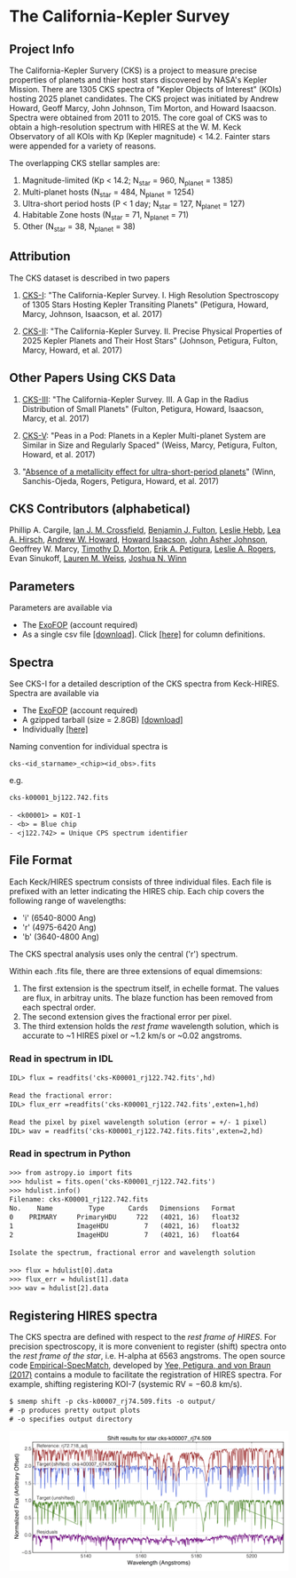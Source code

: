 # The California-Kepler Survey

## Project Info

The California-Kepler Survery (CKS) is a project to measure precise properties of planets and thier host stars discovered by NASA's Kepler Mission.  There are 1305 CKS spectra of "Kepler Objects of Interest" (KOIs) hosting 2025 planet candidates. The CKS project was initiated by Andrew Howard, Geoff Marcy, John Johnson, Tim Morton, and Howard Isaacson.  Spectra were obtained from 2011 to 2015. The core goal of CKS was to obtain a high-resolution spectrum with HIRES at the W. M. Keck Observatory of all KOIs with Kp (Kepler magnitude) < 14.2. Fainter stars were appended for a variety of reasons. 

The overlapping CKS stellar samples are:

1. Magnitude-limited (Kp < 14.2; N<sub>star</sub> = 960, N<sub>planet</sub> = 1385)
2. Multi-planet hosts (N<sub>star</sub> = 484, N<sub>planet</sub> = 1254)
3. Ultra-short period hosts (P < 1 day; N<sub>star</sub> = 127, N<sub>planet</sub> = 127)
4. Habitable Zone hosts (N<sub>star</sub> = 71, N<sub>planet</sub> = 71)
5. Other (N<sub>star</sub> = 38, N<sub>planet</sub> = 38)

## Attribution 

The CKS dataset is described in two papers

1. [CKS-I](https://arxiv.org/abs/1703.10400): "The California-Kepler Survey. I. High Resolution Spectroscopy of 1305 Stars Hosting Kepler Transiting Planets" (Petigura, Howard, Marcy, Johnson, Isaacson, et al. 2017)

2. [CKS-II](https://arxiv.org/abs/1703.10402): "The California-Kepler Survey. II. Precise Physical Properties of 2025 Kepler Planets and Their Host Stars" (Johnson, Petigura, Fulton, Marcy, Howard, et al. 2017)

## Other Papers Using CKS Data

1. [CKS-III](https://arxiv.org/abs/1703.10375): "The California-Kepler Survey. III. A Gap in the Radius Distribution of Small Planets" (Fulton, Petigura, Howard, Isaacson, Marcy, et al. 2017)

2. [CKS-V](http://arxiv.org/abs/1706.06204): "Peas in a Pod: Planets in a Kepler Multi-planet System are Similar in Size and Regularly Spaced" (Weiss, Marcy, Petigura, Fulton, Howard, et al. 2017)

3. "[Absence of a metallicity effect for ultra-short-period planets](https://arxiv.org/abs/1704.00203)" (Winn, Sanchis-Ojeda, Rogers, Petigura, Howard, et al. 2017)



## CKS Contributors (alphabetical)

Phillip A. Cargile, [Ian J. M. Crossfield](https://people.ucsc.edu/~ianc/), [Benjamin J. Fulton](http://www.astro.caltech.edu/~bfulton/), [Leslie Hebb](http://astro.phy.vanderbilt.edu/~hebbl/), [Lea A. Hirsch](http://w.astro.berkeley.edu/~lhirsch/), [Andrew W. Howard](http://www.astro.caltech.edu/~howard/), [Howard Isaacson](http://astro.berkeley.edu/researcher-profile/2358303-howard-isaacson), [John Asher Johnson](https://astronomy.fas.harvard.edu/people/john-asher-johnson), Geoffrey W. Marcy, [Timothy D. Morton](https://sites.google.com/site/timmorton/), [Erik A. Petigura](http://petigura.github.io/), [Leslie A. Rogers](https://astro.uchicago.edu/people/leslie-rogers.php), Evan Sinukoff, [Lauren M. Weiss](http://lweiss25.wixsite.com/weiss), [Joshua N. Winn](http://scholar.princeton.edu/jwinn/home)

## Parameters

Parameters are available via

- The [ExoFOP](https://exofop.ipac.caltech.edu/kepler/welcome.php) (account required) 
- As a single csv file [[download]](http://www.astro.caltech.edu/~howard/cks/cks_physical_merged.csv).  Click [[here]](http://www.astro.caltech.edu/~howard/cks/column-definitions.txt) for column definitions.

## Spectra 

See CKS-I for a detailed description of the CKS spectra from Keck-HIRES.  Spectra are available via

- The [ExoFOP](https://exofop.ipac.caltech.edu/kepler/welcome.php) (account required) 
- A gzipped tarball (size = 2.8GB) [[download]](http://www.astro.caltech.edu/~howard/cks/cks-spectra.tgz) 
- Individually [[here]](http://www.astro.caltech.edu/~howard/cks/spectra/) 

Naming convention for individual spectra is

```
cks-<id_starname>_<chip><id_obs>.fits
```

e.g.

```
cks-k00001_bj122.742.fits

- <k00001> = KOI-1
- <b> = Blue chip
- <j122.742> = Unique CPS spectrum identifier
```

## File Format
Each Keck/HIRES spectrum consists of three individual files. Each file is prefixed with an letter indicating the HIRES chip. Each chip covers the following range of wavelengths:
 
- 'i' (6540-8000 Ang) 
- 'r' (4975-6420 Ang) 
- 'b' (3640-4800 Ang) 

The CKS spectral analysis uses only the central ('r') spectrum.
 
Within each .fits file, there are three extensions of equal dimemsions:

1. The first extension is the spectrum itself, in echelle format. The values are flux, in arbitray units. The blaze function has been removed from each spectral order.  
2. The second extension gives the fractional error per pixel. 
3. The third extension holds the *rest frame* wavelength solution, which is accurate to ~1 HIRES pixel or ~1.2 km/s or ~0.02 angstroms.
 
### Read in spectrum in IDL

```
IDL> flux = readfits('cks-K00001_rj122.742.fits',hd)

Read the fractional error:
IDL> flux_err =readfits('cks-K00001_rj122.742.fits',exten=1,hd)

Read the pixel by pixel wavelength solution (error = +/- 1 pixel)
IDL> wav = readfits('cks-K00001_rj122.742.fits.fits',exten=2,hd)
```
 
### Read in spectrum in Python

```
>>> from astropy.io import fits
>>> hdulist = fits.open('cks-K00001_rj122.742.fits')
>>> hdulist.info()
Filename: cks-K00001_rj122.742.fits
No.    Name         Type      Cards   Dimensions   Format
0    PRIMARY     PrimaryHDU     722   (4021, 16)   float32   
1                ImageHDU         7   (4021, 16)   float32   
2                ImageHDU         7   (4021, 16)   float64   

Isolate the spectrum, fractional error and wavelength solution

>>> flux = hdulist[0].data
>>> flux_err = hdulist[1].data
>>> wav = hdulist[2].data
```

## Registering HIRES spectra

The CKS spectra are defined with respect to the *rest frame of HIRES*. For precision spectroscopy, it is more convenient to register (shift) spectra onto the *rest frame of the star*, i.e. H-alpha at 6563 angstroms. The open source code [Empirical-SpecMatch](http://specmatch-emp.readthedocs.io/en/latest/index.html), developed by [Yee, Petigura, and von Braun (2017)](http://adsabs.harvard.edu/abs/2017ApJ...836...77Y) contains a module to facilitate the registration of HIRES spectra. For example, shifting registering KOI-7 (systemic RV = −60.8 km/s).

```
$ smemp shift -p cks-k00007_rj74.509.fits -o output/
# -p produces pretty output plots
# -o specifies output directory
```

![Shifting a spectrum](https://raw.githubusercontent.com/California-Planet-Search/cks-website/master/cks-k00007_rj74.509_shift_plots.png)

